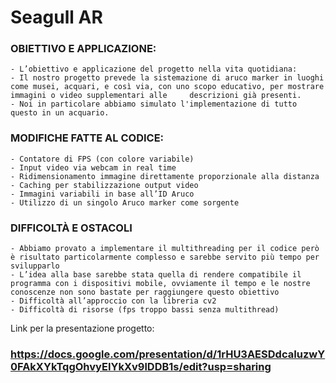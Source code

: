 # Seagull AR

### OBIETTIVO E APPLICAZIONE:

    - L’obiettivo e applicazione del progetto nella vita quotidiana:
    - Il nostro progetto prevede la sistemazione di aruco marker in luoghi come musei, acquari, e così via, con uno scopo educativo, per mostrare immagini o video supplementari alle     descrizioni già presenti.
    - Noi in particolare abbiamo simulato l'implementazione di tutto questo in un acquario.


### MODIFICHE FATTE AL CODICE:

    - Contatore di FPS (con colore variabile)
    - Input video via webcam in real time
    - Ridimensionamento immagine direttamente proporzionale alla distanza
    - Caching per stabilizzazione output video
    - Immagini variabili in base all’ID Aruco
    - Utilizzo di un singolo Aruco marker come sorgente

   
 ### DIFFICOLTÀ E OSTACOLI

    - Abbiamo provato a implementare il multithreading per il codice però è risultato particolarmente complesso e sarebbe servito più tempo per svilupparlo
    - L’idea alla base sarebbe stata quella di rendere compatibile il programma con i dispositivi mobile, ovviamente il tempo e le nostre conoscenze non sono bastate per raggiungere questo obiettivo
    - Difficoltà all’approccio con la libreria cv2
    - Difficoltà di risorse (fps troppo bassi senza multithread)

    
Link per la presentazione progetto:
### https://docs.google.com/presentation/d/1rHU3AESDdcaIuzwY0FAkXYkTqgOhvyEIYkXv9lDDB1s/edit?usp=sharing
